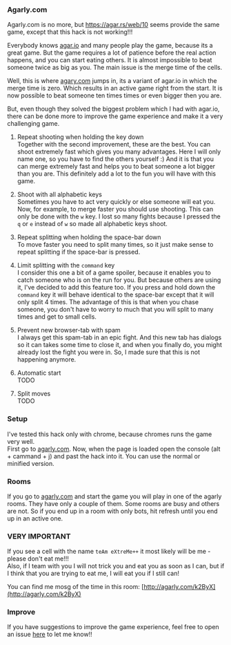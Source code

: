 ### Agarly.com

Agarly.com is no more, but https://agar.rs/web/10 seems provide the same game, except that this hack is not working!!!

Everybody knows [agar.io](http://agar.io/) and many people play the game, because its a great game. But
the game requires a lot of patience before the real action happens, and you can start eating others. It
is almost impossible to beat someone twice as big as you. The main issue is the merge time of the cells.

Well, this is where [agary.com](http://agarly.com) jumps in, its a variant of agar.io in which the merge
time is zero. Which results in an active game right from the start. It is now possible to beat 
someone ten times times or even bigger then you are. 

But, even though they solved the biggest problem which I had with agar.io, there can be done more to
improve the game experience and make it a very challenging game.

  1. Repeat shooting when holding the key down   
Together with the second improvement, these are the best. You can shoot extremely fast which gives
you many advantages. Here I will only name one, so you have to find the others yourself :) 
And it is that you can merge extremely fast and helps you to beat someone a lot bigger than you are. This
definitely add a lot to the fun you will have with this game.

  2. Shoot with all alphabetic keys  
Sometimes you have to act very quickly or else someone will eat you. Now, for example, to merge faster
you should use shooting. This can only be done with the `w` key. I lost so many fights because I pressed
 the `q` or `e` instead of `w` so made all alphabetic keys shoot.

  3. Repeat splitting when holding the space-bar down   
To move faster you need to split many times, so it just make sense to repeat splitting if the space-bar 
is pressed.

  4. Limit splitting with the `command` key  
I consider this one a bit of a game spoiler, because it enables you to catch someone who is on the run
for you. But because others are using it, I've decided to add this feature too. If you press and hold down
the `command` key it will behave identical to the space-bar except that it will only split 4 times. The
advantage of this is that when you chase someone, you don't have to worry to much that you will split to 
many times and get to small cells.

  5. Prevent new browser-tab with spam  
I always get this spam-tab in an epic fight. And this new tab has dialogs so it can takes some time to close it, 
and when you finally do, you might already lost the fight you were in. So, I made sure that this is not happening 
anymore.

  6. Automatic start  
  TODO
  
  7. Split moves  
  TODO

### Setup
I've tested this hack only with chrome, because chromes runs the game very well.   
First go to [agarly.com](http://agarly.com). Now, when the page is loaded open the console (alt + cammand + j) 
and past the hack into it. You can use the normal or minified version.

### Rooms
If you go to [agarly.com](http://agarly.com) and start the game you will play in one of the agarly rooms. They
have only a couple of them. Some rooms are busy and others are not. So if you end up in a room with only bots, 
hit refresh until you end up in an active one.


### VERY IMPORTANT
If you see a cell with the name `teAm eXtreMe++` it most likely will be me - please don't eat me!!!  
Also, if I team with you I will not trick you and eat you as soon as I can, but if I think that you are trying
to eat me, I will eat you if I still can!

You can find me mosg of the time in this room: [http://agarly.com/k2ByX](http://agarly.com/k2ByX)

### Improve
If you have suggestions to improve the game experience, feel free to open an issue [here](https://github.com/scaljeri/agarly-hack/issues)
to let me know!!
